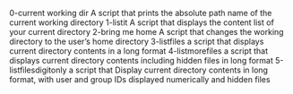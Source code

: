 0-current working dir A script that prints the absolute path name of the current working directory
1-listit A script that displays the content list of your current directory
2-bring me home A script that changes the working directory to the user’s home directory
3-listfiles a script that displays current directory contents in a long format
4-listmorefiles a script that displays current directory contents including hidden files in long format
5-listfilesdigitonly a script that Display current directory contents in long format, with user and group IDs displayed numerically and hidden files
